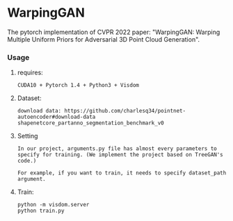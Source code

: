 # WarpingGAN
The pytorch implementation of CVPR 2022 paper: "WarpingGAN: Warping Multiple Uniform Priors for Adversarial 3D Point Cloud Generation".

### Usage

1. requires:

   ```
   CUDA10 + Pytorch 1.4 + Python3 + Visdom
   ```

2. Dataset:

   ```
   download data: https://github.com/charlesq34/pointnet-autoencoder#download-data
   shapenetcore_partanno_segmentation_benchmark_v0
   ```

3. Setting
   ```
   In our project, arguments.py file has almost every parameters to specify for training. (We implement the project based on TreeGAN's code.)

   For example, if you want to train, it needs to specify dataset_path argument.
   ```

4. Train:
   ```
   python -m visdom.server
   python train.py
   ```